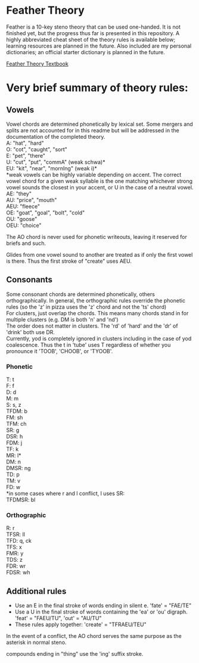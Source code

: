 # Feather Theory

Feather is a 10-key steno theory that can be used one-handed. It is not finished yet, but the progress thus far is presented in this repository. A highly abbreviated cheat sheet of the theory rules is available below; learning resources are planned in the future. Also included are my personal dictionaries; an official starter dictionary is planned in the future.

[Feather Theory Textbook](https://docs.google.com/document/d/1IYtQn2897v6R8n1fC2zAYZeSzHFGVviqbJ_53F_mJbM/edit?usp=sharing)

# Very brief summary of theory rules:  

## Vowels  

Vowel chords are determined phonetically by lexical set. Some mergers and splits are not accounted for in this readme but will be addressed in the documentation of the completed theory.  
A: "hat", "hard"  
O: "cot", "caught", "sort"  
E: "pet", "there"  
U: "cut", "put", "commA" (weak schwa)*  
EU: "kit", "near", "mornIng" (weak i)*  
*weak vowels can be highly variable depending on accent. The correct vowel chord for a given weak syllable is the one matching whichever strong vowel sounds the closest in your accent, or U in the case of a neutral vowel.  
AE: "they"  
AU: "price", "mouth"  
AEU: "fleece"  
OE: "goat", "goal", "bolt", "cold"  
OU: "goose"  
OEU: "choice"  

The AO chord is never used for phonetic writeouts, leaving it reserved for briefs and such.  

Glides from one vowel sound to another are treated as if only the first vowel is there. Thus the first stroke of "create" uses AEU.  

## Consonants  

Some consonant chords are determined phonetically, others orthographically. In general, the orthographic rules override the phonetic rules (so the 'z' in pizza uses the 'z' chord and not the 'ts' chord)  
For clusters, just overlap the chords. This means many chords stand in for multiple clusters (e.g. DM is both 'n' and 'nd')  
The order does not matter in clusters. The 'rd' of 'hard' and the 'dr' of 'drink' both use DR.  
Currently, yod is completely ignored in clusters including in the case of yod coalescence. Thus the t in 'tube' uses T regardless of whether you pronounce it 'TOOB', 'CHOOB', or 'TYOOB'.  


### Phonetic  
T: t  
F: f  
D: d  
M: m  
S: s, z  
TFDM: b  
FM: sh  
TFM: ch  
SR: g  
DSR: h  
FDM: j  
TF: k  
MR: l*  
DM: n  
DMSR: ng  
TD: p  
TM: v  
FD: w  
*in some cases where r and l conflict, l uses SR:  
TFDMSR: bl  

### Orthographic
R: r  
TFSR: ll  
TFD: q, ck  
TFS: x  
FMR: y  
TDS: z  
FDR: wr  
FDSR: wh  

## Additional rules
- Use an E in the final stroke of words ending in silent e. 'fate' = "FAE/TE"  
- Use a U in the final stroke of words containing the 'ea' or 'ou' digraph. 'feat' = "FAEU/TU", 'out' = "AU/TU"  
- These rules apply together: 'create' = "TFRAEU/TEU"


In the event of a conflict, the AO chord serves the same purpose as the asterisk in normal steno.  

compounds ending in "thing" use the 'ing' suffix stroke.
